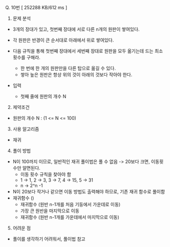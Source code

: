 Q. 10번 [ 252288 KB/612 ms ]

1. 문제 분석
- 3개의 장대가 있고, 첫번째 장대에 서로 다른 n개의 원판이 쌓여있다.
- 각 원판은 반경이 큰 순서대로 아래에서 위로 쌓여있다.
- 다음 규칙을 통해 첫번째 장대에서 세번째 장대로 원판을 모두 옮기는데 드는 최소 횟수를 구해라.
  - 한 번에 한 개의 원판만을 다른 탑으로 옮길 수 있다.
  - 쌓아 높은 원판은 항상 위의 것이 아래의 것보다 작아야 한다.

- 입력
  - 첫째 줄에 원판의 개수 N

2. 제약조건
- 원판의 개수 N : (1 <= N <= 100)

3. 사용 알고리즘
- 재귀

4. 풀이 방법
- N이 100까지 이므로, 일반적인 재귀 풀이법은 풀 수 없음 -> 20보다 크면, 이동횟수만 알면된다.
  - 이동 횟수 규칙을 찾아야 함
  - 1 -> 1, 2 -> 3, 3 -> 7, 4 -> 15, 5 -> 31
  - n -> 2^n -1
- N이 20보다 작거나 같으면 이동 방법도 출력해야 하므로, 기존 재귀 함수로 풀이함
- 재귀함수 ()
  - 재귀함수 (원반 n-1개를 처음 기둥에서 가운데로 이동) 
  - 가장 큰 원반을 마지막으로 이동
  - 재귀함수 (원반 n-1개를 가운데에서 마지막으로 이동)

5. 어려운 점
- 풀이를 생각하기 어려워서, 풀이법 참고